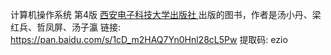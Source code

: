 计算机操作系统  第4版 [西安电子科技大学出版社 ](https://baike.baidu.com/item/%E8%A5%BF%E5%AE%89%E7%94%B5%E5%AD%90%E7%A7%91%E6%8A%80%E5%A4%A7%E5%AD%A6%E5%87%BA%E7%89%88%E7%A4%BE/2935649)出版的图书，作者是汤小丹、梁红兵、哲凤屏、汤子瀛
链接: https://pan.baidu.com/s/1cD_m2HAQ7Yn0Hnl28cL5Pw 提取码: ezio 
